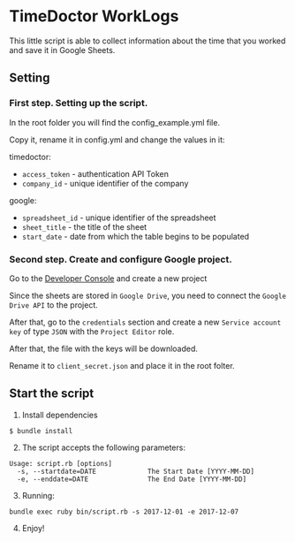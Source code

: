 TimeDoctor WorkLogs
===================

This little script is able to collect information about the time that you worked and save it in Google Sheets.

## Setting
### First step. Setting up the script.

In the root folder you will find the config_example.yml file.

Copy it, rename it in config.yml and change the values in it:

timedoctor:

* `access_token` - authentication API Token
* `company_id` - unique identifier of the company

google:

* `spreadsheet_id` - unique identifier of the spreadsheet
* `sheet_title` - the title of the sheet
* `start_date` - date from which the table begins to be populated


### Second step. Create and configure Google project.

Go to the [Developer Console](https://console.developers.google.com/apis) and create a new project

Since the sheets are stored in `Google Drive`, you need to connect the `Google Drive API` to the project.

After that, go to the `credentials` section and create a new `Service account key` of type `JSON` with the `Project Editor` role.

After that, the file with the keys will be downloaded.

Rename it to `client_secret.json` and place it in the root folter.


## Start the script

1. Install dependencies
```
$ bundle install
```

2. The script accepts the following parameters:
```
Usage: script.rb [options]
  -s, --startdate=DATE             The Start Date [YYYY-MM-DD]
  -e, --enddate=DATE               The End Date [YYYY-MM-DD]
```

3. Running:
```
bundle exec ruby bin/script.rb -s 2017-12-01 -e 2017-12-07
```

4. Enjoy!

